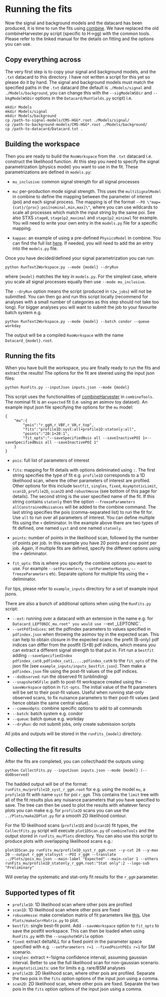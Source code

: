 # Running the fits

Now the signal and background models and the datacard has been produced, it is time to run the fits using [combine](https://cms-analysis.github.io/HiggsAnalysis-CombinedLimit/). We have replaced the old combineHarvester.py script (specific to H->gg) with the common tools. Please refer to the linked manual for the details on fitting and the options you can use.

## Copy everything across

The very first step is to copy your signal and background models, and the `.txt` datacard to this directory. I have not written a script for this yet so please do it by hand. The signal and background models must match the specified paths in the `.txt` datacard (the default is `./Models/signal` and `./Models/background`, you can change this with the `--sigModelWSDir` and `--bkgModelWSDir` options in the `Datacard/RunYields.py` script) i.e.
```
mkdir Models
mkdir Models/signal
mkdir Models/background
cp /path-to-signal-models/CMS-HGG*.root ./Models/signal/
cp /path-to-background-models/CMS-HGG*.root ./Models/background/
cp /path-to-datacard/Datacard.txt .
```

## Building the workspace

Then you are ready to build the `RooWorkspace` from the `.txt` datacard i.e. construct the likelihood function. At this step you need to specify the signal parametrization (physics model) you want to use in the fit. These parametrizations are defined in `models.py`:

 * `mu_inclusive`: common signal strength for all signal processes

 * `mu`: per-production mode signal strength. This uses the `multiSignalModel` in combine to define the mapping between the parameter of interest (poi) and each signal process. The mapping is of the format `--PO \"map={cat}/{proc}:poi[nominal,min,max]\"`, where you can use wildcards to scale all processes which match the input string by the same poi. See also STXS `stage0`, `stage1p2_maximal` and `stage1p2_minimal` for example. You will need to write your own entry in the `models.py` file for a specific mapping.

 * `kappas`: an example of using a pre-defined `PhysicsModel` in combine. You can find the full list [here](https://github.com/cms-analysis/HiggsAnalysis-CombinedLimit/tree/102x/python). If needed, you will need to add the an entry into the `models.py` file.

Once you have decided/defined your signal parametrization you can run: 
```
python RunText2Workspace.py --mode {model} --dryRun

```
where `{model}` matches the key in `models.py`. For the simplest case, where you scale all signal processes equally then use `--mode mu_inclusive`.

The `--dryRun` option means the script (produced in `t2w_jobs`) will not be submitted. You can then go and run this script locally (recommend for analyses with a small number of categories as this step should not take too long). For bigger analyses you will want to submit the job to your favourite batch system e.g.
```
python RunText2Workspace.py --mode {model} --batch condor --queue workday

```
The output will be a compiled `RooWorkspace` with the name `Datacard_{model}.root`.

## Running the fits

When you have built the workspace, you are finally ready to run the fits and extract the results! The options for the fit are steered using the input json files:
```
python RunFits.py --inputJson inputs.json --mode {model}
```
This script uses the functionalities of [combineHarvester](https://cms-analysis.github.io/CombineHarvester/) in `combineTools`. The nominal fit is an `expected` fit (i.e. using an asimov toy dataset). An example input json file specifying the options for the `mu` model:
```
{
    "mu":{
        "pois":"r_ggH,r_VBF,r_VH,r_top",
        "fits":"profile1D:syst:all+profile1D:statonly:all",
        "points":"20:1+20:1",
        "fit_opts":"--saveSpecifiedNuis all --saveInactivePOI 1+--saveSpecifiedNuis all --saveInactivePOI 1"
    }
}
```
 * `pois`: full list of parameters of interest

 * `fits`: mapping for fit details with options deliminated using `:`. The first string specifies the type of fit e.g. `profile1D` corresponds to a 1D likelihood scan, where the other parameters of interest are profiled. Other options for this include `bestfit`, `singles`, `fixed`, `AsymptoticLimit`, `scan1D`, `profile2D`, `scan2D` and `robustHesse` (see bottom of this page for details). The second string is the user specified name of the fit. If this string contains `statonly` then the option `--freezeParameters allConstrainedNuisances` will be added to the combine command. The last string specifies the pois (comma-separated list) to run the fit for. Use `all` to run over all parameters of interest. You can define multiple fits using the `+` deliminator. In the example above there are two types of fit defined, one named `syst` and one named `statonly`.

 *  `points`: number of points in the likelihood scan, followed by the number of points per job. In this example you have 20 points and one point per job. Again, if multiple fits are defined, specify the different options using the `+` deliminator. 

 * `fit_opts`: this is where you specify the combine options you want to use. For example `--setParameters`, `--setParameterRanges`, `--freezeParameters` etc. Separate options for multiple fits using the `+` deliminator. 

For tips, please refer to `example_inputs` directory for a set of example input jsons. 

There are also a bunch of additional options when using the `RunFits.py` script:

 * `--ext`: running over a datacard with an extension in the name e.g. for `Datacard_LEPTONIC_mu.root" you would use `--ext _LEPTONIC`.
 * `--setPdfIndices`: set the pdfindex parameters to values specified in `pdfindex.json` when throwing the asimov toy in the expected scan. This can help to obtain closure in the expected scans: the prefit (B-only) pdf indices can differ from the postfit (S+B) pdf indices, which means you can extract a different signal strength to that put in. Firt run a `bestfit` adding `--saveSpecifiedIndex pdfindex_cat0,pdfindex_cat1,...,pdfindex_catN` to the `fit_opts` of the json file (see `example_inputs/inputs_bestfit.json`). Then make a `pdfindex.json` file using the post-fit values of the pdf indices.
 * `--doObserved`: run the observed fit (unblinding)
 * `--snapshotWSFile`: path to post-fit workspace created using the `--saveWorkspace` option in `fit-opts`. The initial value of the fit parameters will be set to their post-fit values. Useful when running stat-only observed scans, to fix nuisance parameters to their post-fit values (and hence obtain the same central value).
 * `--commonOpts`: combine specific options to add to all commands
 * `--batch`: batch system e.g. condor
 * `--queue`: batch queue e.g. workday
 * `--dryRun`: do not submit jobs, only create submission scripts

All jobs and outputs will be stored in the `runFits_{model}` directory.

## Collecting the fit results

After the fits are completed, you can collect/hadd the outputs using:
```
python CollectFits.py --inputJson inputs.json --mode {model} (--doObserved)
```

The hadded output will be of the format: `runFits_mu/profile1D_syst_r_ggH.root` for e.g. using the model `mu`, a `profile1D` fit with name `syst` for poi `r_ggH`. This contains the `limit` tree with all of the fit results plus any nuisance parameters that you have specified to save. The tree can then be used to plot the results with whatever fancy plots you can make e.g. for `profile2D` scans you can use the `../Plots/make2DPlot.py` for a smooth 2D likelihood contour.

For the 1D likelihood scans (`profile1D`) and (`scan1D`) fit types, the `CollectFits.py` script will execute `plot1DScan.py` of `combineTools` and the output stored in `runFits_mu/Plots` directory. You can also use this script to produce plots with overlapping likelihood scans e.g.:
```
plot1DScan.py runFits_mu/profile1D_syst_r_ggH.root --y-cut 20 --y-max 20 --output r_ggH_statsyst --POI r_ggH --translate ../Plots/pois_mu.json --main-label "Expected" --main-color 1 --others runFits_mu/profile1D_statonly_r_ggH.root:"Stat only":2 --logo-sub "Preliminary"
```
Will overlay the systematic and stat-only fit results for the `r_ggH` parameter. 

## Supported types of fit

 * `profile1D`: 1D likelihood scan where other pois are profiled
 * `scan1D`: 1D likelihood scan where other pois are fixed
 * `robuseHesse`: make correlation matrix of fit parameters like [this](http://cms-results.web.cern.ch/cms-results/public-results/preliminary-results/HIG-19-015/CMS-PAS-HIG-19-015_Figure_019.pdf). Use `Plots/makeCorrMatrix.py` to plot.
 * `bestfit`: single best-fit point. Add `--saveWorkspace` option to `fit_opts` to save the postfit workspace. This can then be loaded when using `RunFits.py` with the `--snapshotWSFile` option
 * `fixed`: extract deltaNLL for a fixed point in the parameter space specified with e.g. `--setParameters r=1 --fixedPointPOIs r=1` for SM scenario.
 * `singles`: extract +-1sigma confidence interval, assuming gaussian interval. Better to use the full likelihood scan for non-gaussian scenario.
 * `AsymptoticLimits`: use for limits e.g. rare/BSM analyses
 * `profile2D`: 2D likelihood scan, where other pois are profiled. Separate the two pois in the `fits` option options of the input json using a comma.
 * `scan2D`: 2D likelihood scan, where other pois are fixed. Separate the two pois in the `fits` option options of the input json using a comma.
